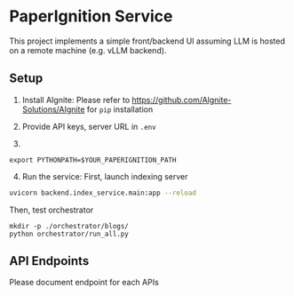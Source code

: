 # PaperIgnition Service

This project implements a simple front/backend UI assuming LLM is hosted on a remote machine (e.g. vLLM backend).

## Setup

1. Install AIgnite:
Please refer to https://github.com/Algnite-Solutions/AIgnite for `pip` installation

2. Provide API keys, server URL in `.env`

3. 
```
export PYTHONPATH=$YOUR_PAPERIGNITION_PATH
```

4. Run the service:
First, launch indexing server
```bash
uvicorn backend.index_service.main:app --reload
```

Then, test orchestrator
```
mkdir -p ./orchestrator/blogs/
python orchestrator/run_all.py
```


## API Endpoints
Please document endpoint for each APIs